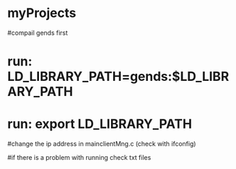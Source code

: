 # myProjects

#compail gends first
# run: LD_LIBRARY_PATH=gends:$LD_LIBRARY_PATH
# run: export LD_LIBRARY_PATH

#change the ip address in mainclientMng.c (check with ifconfig)

#if there is a problem with running check txt files
